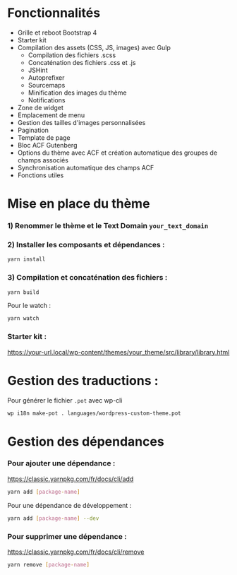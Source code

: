 # Fonctionnalités
- Grille et reboot Bootstrap 4
- Starter kit
- Compilation des assets (CSS, JS, images) avec Gulp
    - Compilation des fichiers .scss
    - Concaténation des fichiers .css et .js
    - JSHint
    - Autoprefixer
    - Sourcemaps
    - Minification des images du thème
    - Notifications
- Zone de widget
- Emplacement de menu
- Gestion des tailles d'images personnalisées
- Pagination
- Template de page
- Bloc ACF Gutenberg
- Options du thème avec ACF et création automatique des groupes de champs associés
- Synchronisation automatique des champs ACF
- Fonctions utiles

# Mise en place du thème

### 1) Renommer le thème et le Text Domain `your_text_domain`

### 2) Installer les composants et dépendances :

```sh
yarn install
```

### 3) Compilation et concaténation des fichiers :

```sh
yarn build
```

Pour le watch :

```sh
yarn watch
```

### Starter kit :
https://your-url.local/wp-content/themes/your_theme/src/library/library.html

# Gestion des traductions :
Pour générer le fichier `.pot` avec wp-cli
```sh
wp i18n make-pot . languages/wordpress-custom-theme.pot
```

# Gestion des dépendances

### Pour ajouter une dépendance :
https://classic.yarnpkg.com/fr/docs/cli/add

```sh
yarn add [package-name]
```

Pour une dépendance de développement :

```sh
yarn add [package-name] --dev
```

### Pour supprimer une dépendance :
https://classic.yarnpkg.com/fr/docs/cli/remove

```sh
yarn remove [package-name]
```
